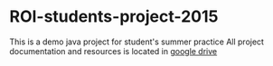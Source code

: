 # ROI-students-project-2015
This is a demo java project for student's summer practice
All project documentation and resources is located in [google drive](https://drive.google.com/folderview?id=0B3qzY_WPD49cfkpJc3I4WUVHeEZET3F1RFpaRWt2QXVTSHlQaXdvOHdqTzJQdkRhYURHS1E&usp=sharing)
